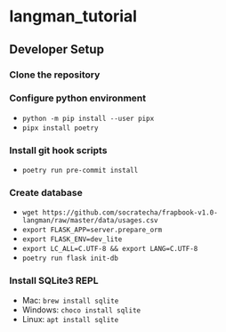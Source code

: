 # langman_tutorial

## Developer Setup

### Clone the repository

### Configure python environment

- `python -m pip install --user pipx`
- `pipx install poetry`

### Install git hook scripts

- `poetry run pre-commit install`

### Create database

- `wget https://github.com/socratecha/frapbook-v1.0-langman/raw/master/data/usages.csv`
- `export FLASK_APP=server.prepare_orm`
- `export FLASK_ENV=dev_lite`
- `export LC_ALL=C.UTF-8 && export LANG=C.UTF-8`
- `poetry run flask init-db`

### Install SQLite3 REPL

- Mac: `brew install sqlite`
- Windows: `choco install sqlite`
- Linux: `apt install sqlite`
